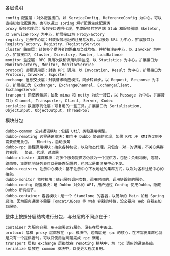 各层说明

    config 配置层：对外配置接口，以 ServiceConfig, ReferenceConfig 为中心，可以直接初始化配置类，也可以通过 spring 解析配置生成配置类
    proxy 服务代理层：服务接口透明代理，生成服务的客户端 Stub 和服务器端 Skeleton, 以 ServiceProxy 为中心，扩展接口为 ProxyFactory
    registry 注册中心层：封装服务地址的注册与发现，以服务 URL 为中心，扩展接口为 RegistryFactory, Registry, RegistryService
    cluster 路由层：封装多个提供者的路由及负载均衡，并桥接注册中心，以 Invoker 为中心，扩展接口为 Cluster, Directory, Router, LoadBalance
    monitor 监控层：RPC 调用次数和调用时间监控，以 Statistics 为中心，扩展接口为 MonitorFactory, Monitor, MonitorService
    protocol 远程调用层：封装 RPC 调用，以 Invocation, Result 为中心，扩展接口为 Protocol, Invoker, Exporter
    exchange 信息交换层：封装请求响应模式，同步转异步，以 Request, Response 为中心，扩展接口为 Exchanger, ExchangeChannel, ExchangeClient, ExchangeServer
    transport 网络传输层：抽象 mina 和 netty 为统一接口，以 Message 为中心，扩展接口为 Channel, Transporter, Client, Server, Codec
    serialize 数据序列化层：可复用的一些工具，扩展接口为 Serialization, ObjectInput, ObjectOutput, ThreadPool

模块分包

    dubbo-common 公共逻辑模块：包括 Util 类和通用模型。
    dubbo-remoting 远程通讯模块：相当于 Dubbo 协议的实现，如果 RPC 用 RMI协议则不需要使用此包。  有netty，启动服务
    dubbo-rpc 远程调用模块：抽象各种协议，以及动态代理，只包含一对一的调用，不关心集群的管理。  协议、代理，过滤器
    dubbo-cluster 集群模块：将多个服务提供方伪装为一个提供方，包括：负载均衡, 容错，路由等，集群的地址列表可以是静态配置的，也可以是由注册中心下发。
    dubbo-registry 注册中心模块：基于注册中心下发地址的集群方式，以及对各种注册中心的抽象。
    dubbo-monitor 监控模块：统计服务调用次数，调用时间的，调用链跟踪的服务。
    dubbo-config 配置模块：是 Dubbo 对外的 API，用户通过 Config 使用Dubbo，隐藏 Dubbo 所有细节。
    dubbo-container 容器模块：是一个 Standlone 的容器，以简单的 Main 加载 Spring 启动，因为服务通常不需要 Tomcat/JBoss 等 Web 容器的特性，没必要用 Web 容器去加载服务。

整体上按照分层结构进行分包，与分层的不同点在于：

    container 为服务容器，用于部署运行服务，没有在层中画出。
    protocol 层和 proxy 层都放在 rpc 模块中，这两层是 rpc 的核心，在不需要集群也就是只有一个提供者时，可以只使用这两层完成 rpc 调用。
    transport 层和 exchange 层都放在 remoting 模块中，为 rpc 调用的通讯基础。
    serialize 层放在 common 模块中，以便更大程度复用。
